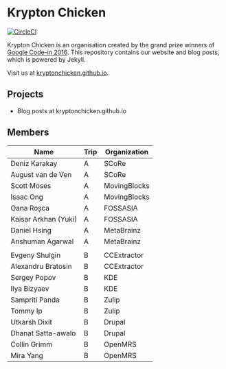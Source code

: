 # Krypton Chicken
[![CircleCI][build_status]][circleci_link]

Krypton Chicken is an organisation created by the grand prize winners of
[Google Code-in 2016](https://developers.google.com/open-source/gci/). This
repository contains our website and blog posts, which is powered by Jekyll.

Visit us at [kryptonchicken.github.io][link].

## Projects
- Blog posts at kryptonchicken.github.io

## Members

| Name | Trip | Organization |
|-------|---------|-------------|
| Deniz Karakay | A | SCoRe |
| August van de Ven | A | SCoRe |
| Scott Moses | A | MovingBlocks |
| Isaac Ong | A | MovingBlocks |
| Oana Roșca | A | FOSSASIA |
| Kaisar Arkhan (Yuki) | A | FOSSASIA |
| Daniel Hsing | A | MetaBrainz |
| Anshuman Agarwal | A | MetaBrainz |
| |
| Evgeny Shulgin | B | CCExtractor |
| Alexandru Bratosin | B | CCExtractor |
| Sergey Popov | B | KDE |
| Ilya Bizyaev | B | KDE |
| Sampriti Panda | B | Zulip |
| Tommy Ip | B | Zulip |
| Utkarsh Dixit | B | Drupal |
| Dhanat Satta-awalo | B | Drupal |
| Collin Grimm | B | OpenMRS |
| Mira Yang | B | OpenMRS |

[link]: https://kryptonchicken.github.io/
[circleci_link]: https://circleci.com/gh/KryptonChicken/kryptonchicken.github.io
[build_status]: https://circleci.com/gh/KryptonChicken/kryptonchicken.github.io.svg?style=svg

